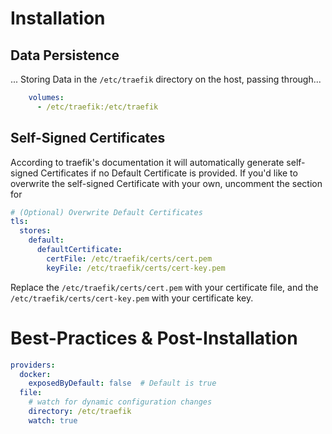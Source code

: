 # Installation

## Data Persistence
... Storing Data in the `/etc/traefik` directory on the host, passing through...
```yaml
    volumes:
      - /etc/traefik:/etc/traefik
```

## Self-Signed Certificates
According to traefik's documentation it will automatically generate self-signed Certificates if no Default Certificate is provided. If you'd like to overwrite the self-signed Certificate with your own, uncomment the section for 
```yaml 
# (Optional) Overwrite Default Certificates
tls:
  stores:
    default:
      defaultCertificate:
        certFile: /etc/traefik/certs/cert.pem
        keyFile: /etc/traefik/certs/cert-key.pem
```
Replace the `/etc/traefik/certs/cert.pem` with your certificate file, and the `/etc/traefik/certs/cert-key.pem` with your certificate key.


# Best-Practices & Post-Installation

```yaml
providers:
  docker:
    exposedByDefault: false  # Default is true
  file:
    # watch for dynamic configuration changes
    directory: /etc/traefik
    watch: true
```

